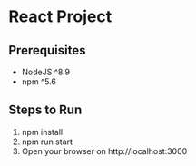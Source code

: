# React Project

## Prerequisites

- NodeJS ^8.9
- npm ^5.6

## Steps to Run

1. npm install
2. npm run start
3. Open your browser on http://localhost:3000
